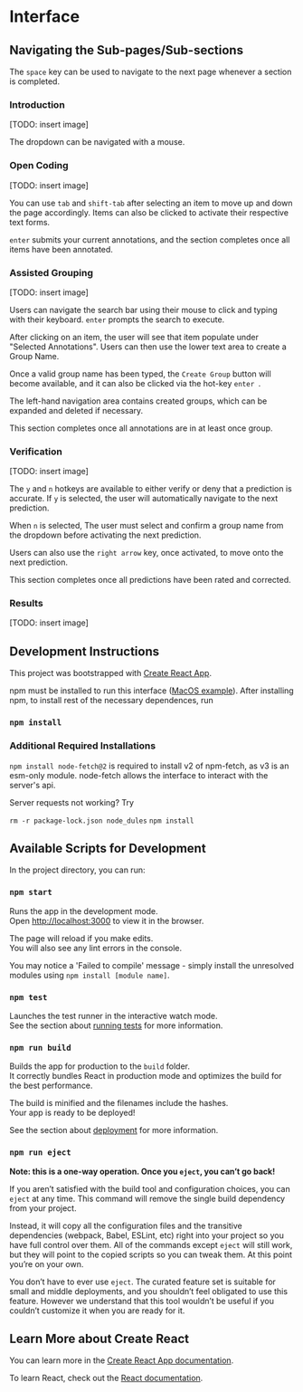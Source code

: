 # Interface

## Navigating the Sub-pages/Sub-sections

The `space` key can be used to navigate to the next page whenever a section is completed. 

### Introduction

[TODO: insert image]

The dropdown can be navigated with a mouse. 

### Open Coding

[TODO: insert image]

You can use `tab` and `shift-tab` after selecting an item to move up and down the page accordingly. Items can also be clicked to activate their respective text forms.

`enter` submits your current annotations, and the section completes once all items have been annotated.

### Assisted Grouping

[TODO: insert image]

Users can navigate the search bar using their mouse to click and typing with their keyboard. `enter` prompts the search to execute.

After clicking on an item, the user will see that item populate under "Selected Annotations". Users can then use the lower text area to create a Group Name. 

Once a valid group name has been typed, the `Create Group` button will become available, and it can also be clicked via the hot-key `enter `. 

The left-hand navigation area contains created groups, which can be expanded and deleted if necessary.

This section completes once all annotations are in at least once group.

### Verification

[TODO: insert image]

The `y` and `n` hotkeys are available to either verify or deny that a prediction is accurate. If `y` is selected, the user will automatically navigate to the next prediction.

When `n` is selected, The user must select and confirm a group name from the dropdown before activating the next prediction.

Users can also use the `right arrow` key, once activated, to move onto the next prediction.

This section completes once all predictions have been rated and corrected.

### Results

[TODO: insert image]

## Development Instructions

This project was bootstrapped with [Create React App](https://github.com/facebook/create-react-app). 

npm must be installed to run this interface ([MacOS example](https://changelog.com/posts/install-node-js-with-homebrew-on-os-x)). After installing npm, to install rest of the necessary dependences, run

### `npm install`

### Additional Required Installations

`npm install node-fetch@2` is required to install v2 of npm-fetch, as v3 is an esm-only module. node-fetch allows the interface to interact with the server's api.

Server requests not working? Try

`rm -r package-lock.json node_dules`
`npm install`


## Available Scripts for Development

In the project directory, you can run:

### `npm start`

Runs the app in the development mode.\
Open [http://localhost:3000](http://localhost:3000) to view it in the browser.

The page will reload if you make edits.\
You will also see any lint errors in the console.

You may notice a 'Failed to compile' message - simply install the unresolved modules using `npm install [module name]`. 

### `npm test`

Launches the test runner in the interactive watch mode.\
See the section about [running tests](https://facebook.github.io/create-react-app/docs/running-tests) for more information.

### `npm run build`

Builds the app for production to the `build` folder.\
It correctly bundles React in production mode and optimizes the build for the best performance.

The build is minified and the filenames include the hashes.\
Your app is ready to be deployed!

See the section about [deployment](https://facebook.github.io/create-react-app/docs/deployment) for more information.

### `npm run eject`

**Note: this is a one-way operation. Once you `eject`, you can’t go back!**

If you aren’t satisfied with the build tool and configuration choices, you can `eject` at any time. This command will remove the single build dependency from your project.

Instead, it will copy all the configuration files and the transitive dependencies (webpack, Babel, ESLint, etc) right into your project so you have full control over them. All of the commands except `eject` will still work, but they will point to the copied scripts so you can tweak them. At this point you’re on your own.

You don’t have to ever use `eject`. The curated feature set is suitable for small and middle deployments, and you shouldn’t feel obligated to use this feature. However we understand that this tool wouldn’t be useful if you couldn’t customize it when you are ready for it.

## Learn More about Create React

You can learn more in the [Create React App documentation](https://facebook.github.io/create-react-app/docs/getting-started).

To learn React, check out the [React documentation](https://reactjs.org/).

